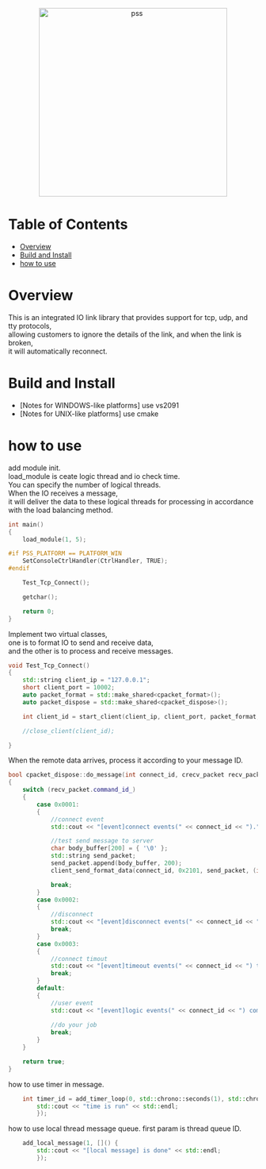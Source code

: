 <p align="center"><img src="https://raw.githubusercontent.com/freeeyes/PSS/gh-pages/_images/pss.svg?sanitize=true" alt="pss" width="380"/></p>

Table of Contents
=================

 - [Overview](#overview)
 - [Build and Install](#build-and-install)
 - [how to use](#how-to-use)

Overview
========

This is an integrated IO link library that provides support for tcp, udp, and tty protocols,   
allowing customers to ignore the details of the link, and when the link is broken,   
it will automatically reconnect.  

Build and Install
=================
 * [Notes for WINDOWS-like platforms] use vs2091  
 * [Notes for UNIX-like platforms] use cmake  

how to use
==========

add module init.  
load_module is ceate logic thread and io check time.  
You can specify the number of logical threads.   
When the IO receives a message,  
it will deliver the data to these logical threads for processing in accordance with the load balancing method.
```c++
int main()
{
    load_module(1, 5);

#if PSS_PLATFORM == PLATFORM_WIN
    SetConsoleCtrlHandler(CtrlHandler, TRUE);
#endif

    Test_Tcp_Connect();

    getchar();

    return 0;
}
```

Implement two virtual classes,  
one is to format IO to send and receive data,  
and the other is to process and receive messages.
```c++
void Test_Tcp_Connect()
{
    std::string client_ip = "127.0.0.1";
    short client_port = 10002;
    auto packet_format = std::make_shared<cpacket_format>();
    auto packet_dispose = std::make_shared<cpacket_dispose>();

    int client_id = start_client(client_ip, client_port, packet_format, packet_dispose);

    //close_client(client_id);

}
```

When the remote data arrives, process it according to your message ID.  
```c++
bool cpacket_dispose::do_message(int connect_id, crecv_packet recv_packet)
{
    switch (recv_packet.command_id_)
    {
        case 0x0001:
        {
            //connect event
            std::cout << "[event]connect events(" << connect_id << ")." << std::endl;

            //test send message to server
            char body_buffer[200] = { '\0' };
            std::string send_packet;
            send_packet.append(body_buffer, 200);
            client_send_format_data(connect_id, 0x2101, send_packet, (int)send_packet.size());

            break;
        }
        case 0x0002:
        {
            //disconnect
            std::cout << "[event]disconnect events(" << connect_id << "),error=" << recv_packet.packet_body_ << "." << std::endl;
            break;
        }
        case 0x0003:
        {
            //connect timout
            std::cout << "[event]timeout events(" << connect_id << ") timeout second(" << recv_packet.packet_body_ << ")" << std::endl;
            break;
        }
        default:
        {
            //user event
            std::cout << "[event]logic events(" << connect_id << ") command id=" << recv_packet.command_id_ << ", body_length=" << recv_packet.packet_size_ <<"." << std::endl;
            
            //do your job
            break;
        }
    }

    return true;
}
```  

how to use timer in message.  
```c++
    int timer_id = add_timer_loop(0, std::chrono::seconds(1), std::chrono::seconds(1), []() {
        std::cout << "time is run" << std::endl;
        });

```  

how to use local thread message queue.
first param is thread queue ID.
```c++
    add_local_message(1, []() {
        std::cout << "[local message] is done" << std::endl;
        });
```

